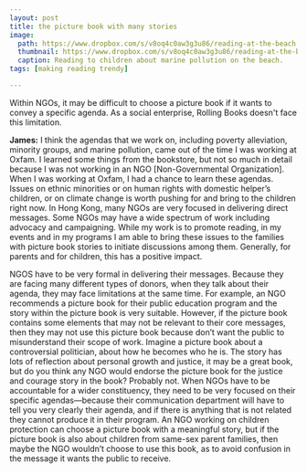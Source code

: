 ```yaml
---
layout: post
title: the picture book with many stories
image:
  path: https://www.dropbox.com/s/v8oq4c0aw3g3u86/reading-at-the-beach.png?raw=1
  thumbnail: https://www.dropbox.com/s/v8oq4c0aw3g3u86/reading-at-the-beach.png?raw=1
  caption: Reading to children about marine pollution on the beach.
tags: [making reading trendy]

---
```


Within NGOs, it may be difficult to choose a picture book if it wants to convey a specific agenda. As a social enterprise, Rolling Books doesn't face this limitation.

<!--more-->

**James:** I think the agendas that we work on, including poverty alleviation, minority groups, and marine pollution, came out of the time I was working at Oxfam. I learned some things from the bookstore, but not so much in detail because I was not working in an NGO [Non-Governmental Organization]. When I was working at Oxfam, I had a chance to learn these agendas. Issues on ethnic minorities or on human rights with domestic helper’s children, or on climate change is worth pushing for and bring to the children right now. In Hong Kong, many NGOs are very focused in delivering direct messages. Some NGOs may have a wide spectrum of work including advocacy and campaigning. While my work is to promote reading, in my events and in my programs I am able to bring these issues to the families with picture book stories to initiate discussions among them. Generally, for parents and for children, this has a positive impact. 

NGOS have to be very formal in delivering their messages. Because they are facing many different types of donors, when they talk about their agenda, they may face limitations at the same time. For example, an NGO recommends a picture book for their public education program and the story within the picture book is very suitable. However, if the picture book contains some elements that may not be relevant to their core messages, then they may not use this picture book because don’t want the public to misunderstand their scope of work. Imagine a picture book about a controversial politician, about how he becomes who he is. The story has lots of reflection about personal growth and justice, it may be a great book, but do you think any NGO would endorse the picture book for the justice and courage story in the book? Probably not. When NGOs have to be accountable for a wider constituency, they need to be very focused on their specific agendas—because their communication department will have to tell you very clearly their agenda, and if there is anything that is not related they cannot produce it in their program. An NGO working on children protection can choose a picture book with a meaningful story, but if the picture book is also about children from same-sex parent families, then maybe the NGO wouldn’t choose to use this book, as to avoid confusion in the message it wants the public to receive.
